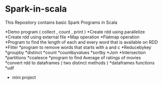 # Spark-in-scala
This Repository contains basic Spark Programs in Scala

*Demo program ( collect , count , print )
*Create rdd using parallelize
*Create rdd using external file
*Map operation
*Flatmap operation
*Program to find the length of each and every word that is available on RDD
*Filter
*program to remove words that starts with a and c 
*Reducebykey
*groupby
*distinct
*count
*countbyvalues
*sortby
*Join
*Intersection
*partitions
*coalesce
*program to find Average of ratings of movies 
*convert rdd to dataframes ( two distinct methods )
*dataframes functions 
*udf
* mini project
